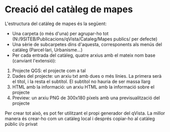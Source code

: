 # Creació del catàleg de mapes

L'estructura del catàleg de mapes és la següent:

* Una carpeta (o més d'una) per agrupar-ho tot (N:/9SITEB/Publicacions/qVista/Cataleg/Mapes publics/ per defecte)
* Una sèrie de subcarpetes dins d'aquesta, corresponents als menús del catàleg (Parcel·lari, Urbanisme...)
* Per cada entrada del catàleg, quatre arxius amb el mateix nom base (canviant l'extensió):
1. Projecte QGS: el projecte com a tal
2. Dades del projecte: un arxiu txt amb dues o més línies. La primera serà el títol, i la resta el subtítol. El subtítol no hauria de ser massa llarg
3. HTML amb la informació: un arxiu HTML amb la informació sobre el projecte
4. Preview: un arxiu PNG de 300x180 píxels amb una previsualització del projecte

Per crear tot això, es pot fer utilitzant el propi generador del qVista. La millor manera és crear-ho com un catàleg local i després copiar-ho al catàleg públic i/o privat